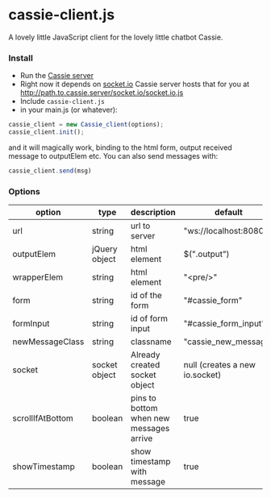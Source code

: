 cassie-client.js
================

A lovely little JavaScript client for the lovely little chatbot Cassie.

### Install
- Run the [Cassie server](https://github.com/olyckne/cassie)
- Right now it depends on [socket.io](http://socket.io) Cassie server hosts that for you at http://path.to.cassie.server/socket.io/socket.io.js
- Include `cassie-client.js`
- in your main.js (or whatever): 

```javascript
cassie_client = new Cassie_client(options);
cassie_client.init();
```
and it will magically work, binding to the html form, output received message to outputElem etc.
You can also send messages with:

```javascript
cassie_client.send(msg)
```

### Options

| option            | type          | description     | default
| ----------------- | ------------- | --------------- | ------------ |
| url               | string        | url to server   | "ws://localhost:8080"
| outputElem        | jQuery object | html element    | $(".output")
| wrapperElem       | string        | html element    | "\<pre/>"
| form              | string        | id of the form  | "#cassie_form"
| formInput         | string        | id of form input| "#cassie_form_input"
| newMessageClass   | string        | classname       | "cassie_new_message"
| socket            | socket object | Already created socket object            | null (creates a new io.socket)
| scrollIfAtBottom  | boolean       | pins to bottom when new messages arrive  | true
| showTimestamp     | boolean       | show timestamp with message              | true
